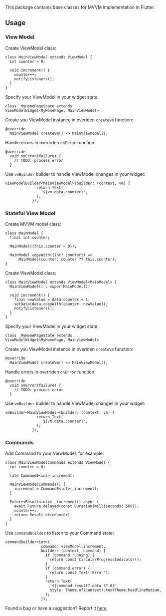 
This package contains base classes for MVVM implementation in Flutter. 



## Usage

### View Model

Create ViewModel class:

```
class MainViewModel extends ViewModel {
  int counter = 0;

  void increment() {
    counter++;
    notifyListeners();
  }
}
```

Specify your ViewModel in your widget state:

```
class _MyHomePageState extends 
ViewModelWidget<MyHomePage, MainViewModel>
```

Create you ViewModel instance in overiden `createVm` function:

```
@override
  MainViewModel createVm() => MainViewModel();
```

Handle errors in overriden `onError` function:

```
@override
  void onError(failure) {
    // TODO: process error
  }
```

Use `vmBuilder` builder to handle ViewModel changes in your widget:

```
viewModelBuilder<MainViewModel>(builder: (context, vm) {
              return Text(
                '${vm.data.counter}',
              );
            }),
```


### Stateful View Model

Create MVVM model class:

```
class MainModel {
  final int counter;

  MainModel({this.counter = 0});

  MainModel copyWith({int? counter}) =>
      MainModel(counter: counter ?? this.counter);
}
```

Create ViewModel class:

```
class MainViewModel extends ViewModel<MainModel> {
  MainViewModel() : super(MainModel());

  void increment() {
    final newValue = data.counter + 1;
    setData(data.copyWith(counter: newValue));
    notifyListeners();
  }
}
```

Specify your ViewModel in your widget state:

```
class _MyHomePageState extends 
ViewModelWidget<MyHomePage, MainViewModel>
```

Create you ViewModel instance in overiden `createVm` function:

```
@override
  MainViewModel createVm() => MainViewModel();
```

Handle errors in overriden `onError` function:

```
@override
  void onError(failure) {
    // TODO: process error
  }
```

Use `vmBuilder` builder to handle ViewModel changes in your widget:

```
vmBuilder<MainViewModel>(builder: (context, vm) {
              return Text(
                '${vm.data.counter}',
              );
            }),
```

### Commands

Add Command to your ViewModel, for example:

```
class MainViewModelCommands extends ViewModel {
  int counter = 0;

  late Command0<int> increment;

  MainViewModelCommands() {
    increment = Command0<int>(_increment);
  }

  Future<Result<int>> _increment() async {
    await Future.delayed(const Duration(milliseconds: 500));
    counter++;
    return Result.ok(counter);
  }
}
```

Use `commandBuilder` to listen to your Command state:

```
commandBuilder<int>(
                command: viewModel.increment,
                builder: (context, command) {
                  if (command.running) {
                    return const CircularProgressIndicator();
                  }
                  if (command.error) {
                    return const Text('Error');
                  }
                  return Text(
                    '${command.result?.data ?? 0}',
                    style: Theme.of(context).textTheme.headlineMedium,
                  );
                }),
```


Found a bug or have a suggestion? Report it [here](https://github.com/OnixFlutterTeam/onix-flutter-mvvm/issues).



